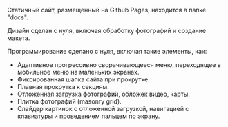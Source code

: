 Статичный сайт, размещенный на Github Pages, находится в папке "docs".

Дизайн сделан с нуля, включая обработку фотографий и создание макета.

Программирование сделано с нуля, включая такие элементы, как:
- Адаптивное прогрессивно сворачивающееся меню, переходящее в мобильное меню на маленьких экранах.
- Фиксированная шапка сайта при прокрутке.
- Плавная прокрутка к секциям.
- Отложенная загрузка фотографий, обложек видео, карты.
- Плитка фотографий (masonry grid).
- Слайдер картинок с отложенной загрузкой, навигацией с клавиатуры и проведением пальцем по экрану.